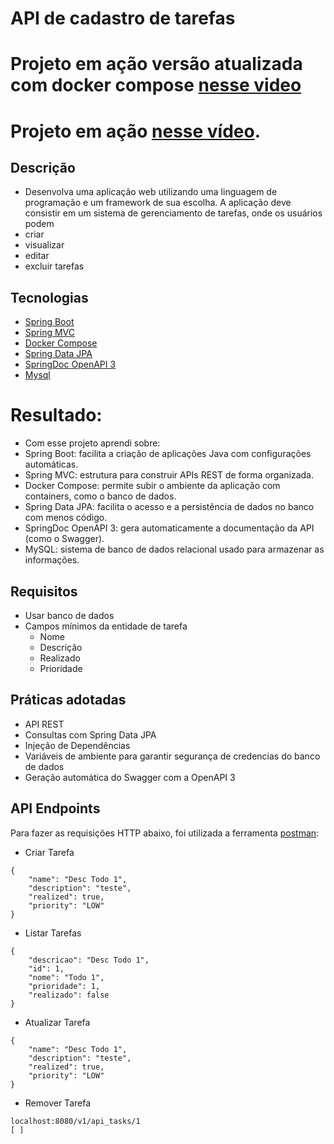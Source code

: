 # API de cadastro de tarefas
# Projeto em ação versão atualizada com docker compose [nesse video](https://youtu.be/h1xlF-xYn68)
# Projeto em ação [nesse vídeo](https://youtu.be/jQhEwjofTnU).
## Descrição
- Desenvolva uma aplicação web utilizando uma linguagem de programação e um framework de sua escolha. A aplicação deve consistir em um sistema de gerenciamento de tarefas,
  onde os usuários podem
- criar
- visualizar
- editar
- excluir tarefas

## Tecnologias
- [Spring Boot](https://spring.io/projects/spring-boot)
- [Spring MVC](https://docs.spring.io/spring-framework/reference/web/webmvc.html)
- [Docker Compose](https://spring.io/blog/2023/06/21/docker-compose-support-in-spring-boot-3-1)
- [Spring Data JPA](https://spring.io/projects/spring-data-jpa)
- [SpringDoc OpenAPI 3](https://springdoc.org/v2/#spring-webflux-support)
- [Mysql](https://dev.mysql.com/downloads/)

# Resultado:
- Com esse projeto aprendi sobre:
- Spring Boot: facilita a criação de aplicações Java com configurações automáticas.
- Spring MVC: estrutura para construir APIs REST de forma organizada.
- Docker Compose: permite subir o ambiente da aplicação com containers, como o banco de dados.
- Spring Data JPA: facilita o acesso e a persistência de dados no banco com menos código.
- SpringDoc OpenAPI 3: gera automaticamente a documentação da API (como o Swagger).
- MySQL: sistema de banco de dados relacional usado para armazenar as informações.

## Requisitos
- Usar banco de dados
- Campos mínimos da entidade de tarefa
    - Nome
    - Descrição
    - Realizado
    - Prioridade


## Práticas adotadas

- API REST
- Consultas com Spring Data JPA
- Injeção de Dependências
- Variáveis de ambiente para garantir segurança de credencias do banco de dados
- Geração automática do Swagger com a OpenAPI 3

## API Endpoints

Para fazer as requisições HTTP abaixo, foi utilizada a ferramenta [postman](https://www.postman.com/):

- Criar Tarefa 
```
{
    "name": "Desc Todo 1",
    "description": "teste",
    "realized": true,
    "priority": "LOW"
}
```
- Listar Tarefas
```
{
    "descricao": "Desc Todo 1",
    "id": 1,
    "nome": "Todo 1",
    "prioridade": 1,
    "realizado": false
}
```
- Atualizar Tarefa
```
{
    "name": "Desc Todo 1",
    "description": "teste",
    "realized": true,
    "priority": "LOW"
}
```

- Remover Tarefa
```
localhost:8080/v1/api_tasks/1
[ ]
```
